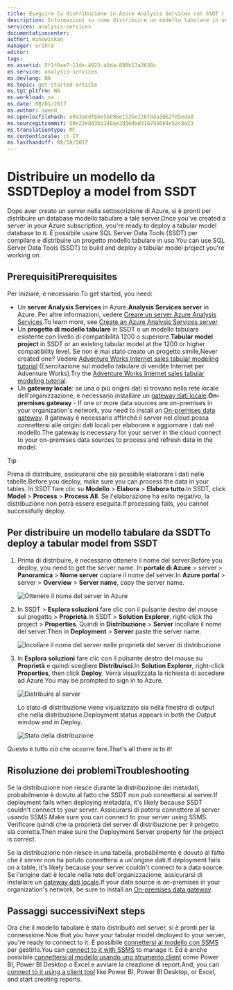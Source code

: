 ```yaml
---
title: Eseguire la distribuzione in Azure Analysis Services con SSDT | Microsoft Docs
description: Informazioni su come distribuire un modello tabulare in un server Azure Analysis Services usando SSDT.
services: analysis-services
documentationcenter: 
author: minewiskan
manager: erikre
editor: 
tags: 
ms.assetid: 5f1f0ae7-11de-4923-a3da-888b13a3638c
ms.service: analysis-services
ms.devlang: NA
ms.topic: get-started-article
ms.tgt_pltfrm: NA
ms.workload: na
ms.date: 08/01/2017
ms.author: owend
ms.openlocfilehash: e9a3aedfb6e55696e1525e226fada1062fd5eda8
ms.sourcegitcommit: 50e23e8d3b1148ae2d36dad3167936b4e52c8a23
ms.translationtype: MT
ms.contentlocale: it-IT
ms.lasthandoff: 08/18/2017
---
```

# <a name="deploy-a-model-from-ssdt"></a><span data-ttu-id="eedbf-103">Distribuire un modello da SSDT</span><span class="sxs-lookup"><span data-stu-id="eedbf-103">Deploy a model from SSDT</span></span>
<span data-ttu-id="eedbf-104">Dopo aver creato un server nella sottoscrizione di Azure, si è pronti per distribuire un database modello tabulare a tale server.</span><span class="sxs-lookup"><span data-stu-id="eedbf-104">Once you've created a server in your Azure subscription, you're ready to deploy a tabular model database to it.</span></span> <span data-ttu-id="eedbf-105">È possibile usare SQL Server Data Tools (SSDT) per compilare e distribuire un progetto modello tabulare in uso.</span><span class="sxs-lookup"><span data-stu-id="eedbf-105">You can use SQL Server Data Tools (SSDT) to build and deploy a tabular model project you're working on.</span></span> 

## <a name="prerequisites"></a><span data-ttu-id="eedbf-106">Prerequisiti</span><span class="sxs-lookup"><span data-stu-id="eedbf-106">Prerequisites</span></span>
<span data-ttu-id="eedbf-107">Per iniziare, è necessario:</span><span class="sxs-lookup"><span data-stu-id="eedbf-107">To get started, you need:</span></span>

* <span data-ttu-id="eedbf-108">Un **server Analysis Services** in Azure.</span><span class="sxs-lookup"><span data-stu-id="eedbf-108">**Analysis Services server** in Azure.</span></span> <span data-ttu-id="eedbf-109">Per altre informazioni, vedere [Creare un server Azure Analysis Services](analysis-services-create-server.md).</span><span class="sxs-lookup"><span data-stu-id="eedbf-109">To learn more, see [Create an Azure Analysis Services server](analysis-services-create-server.md).</span></span>
* <span data-ttu-id="eedbf-110">Un **progetto di modello tabulare** in SSDT o un modello tabulare esistente con livello di compatibilità 1200 o superiore.</span><span class="sxs-lookup"><span data-stu-id="eedbf-110">**Tabular model project** in SSDT or an existing tabular model at the 1200 or higher compatibility level.</span></span> <span data-ttu-id="eedbf-111">Se non è mai stato creato un progetto simile,</span><span class="sxs-lookup"><span data-stu-id="eedbf-111">Never created one?</span></span> <span data-ttu-id="eedbf-112">Vedere [Adventure Works Internet sales tabular modeling tutorial](https://msdn.microsoft.com/library/hh231691.aspx) (Esercitazione sul modello tabulare di vendite Internet per Adventure Works).</span><span class="sxs-lookup"><span data-stu-id="eedbf-112">Try the [Adventure Works Internet sales tabular modeling tutorial](https://msdn.microsoft.com/library/hh231691.aspx).</span></span>
* <span data-ttu-id="eedbf-113">Un **gateway locale**: se una o più origini dati si trovano nella rete locale dell'organizzazione, è necessario installare un [gateway dati locale](analysis-services-gateway.md).</span><span class="sxs-lookup"><span data-stu-id="eedbf-113">**On-premises gateway** - If one or more data sources are on-premises in your organization's network, you need to install an [On-premises data gateway](analysis-services-gateway.md).</span></span> <span data-ttu-id="eedbf-114">Il gateway è necessario affinché il server nel cloud possa connettersi alle origini dati locali per elaborare e aggiornare i dati nel modello.</span><span class="sxs-lookup"><span data-stu-id="eedbf-114">The gateway is necessary for your server in the cloud connect to your on-premises data sources to process and refresh data in the model.</span></span>

> [!TIP]
> <span data-ttu-id="eedbf-115">Prima di distribuire, assicurarsi che sia possibile elaborare i dati nelle tabelle.</span><span class="sxs-lookup"><span data-stu-id="eedbf-115">Before you deploy, make sure you can process the data in your tables.</span></span> <span data-ttu-id="eedbf-116">In SSDT fare clic su **Modello** > **Elabora** > **Elabora tutto**.</span><span class="sxs-lookup"><span data-stu-id="eedbf-116">In SSDT, click **Model** > **Process** > **Process All**.</span></span> <span data-ttu-id="eedbf-117">Se l'elaborazione ha esito negativo, la distribuzione non potrà essere eseguita.</span><span class="sxs-lookup"><span data-stu-id="eedbf-117">If processing fails, you cannot successfully deploy.</span></span>
> 
> 

## <a name="to-deploy-a-tabular-model-from-ssdt"></a><span data-ttu-id="eedbf-118">Per distribuire un modello tabulare da SSDT</span><span class="sxs-lookup"><span data-stu-id="eedbf-118">To deploy a tabular model from SSDT</span></span>

1. <span data-ttu-id="eedbf-119">Prima di distribuire, è necessario ottenere il nome del server.</span><span class="sxs-lookup"><span data-stu-id="eedbf-119">Before you deploy, you need to get the server name.</span></span> <span data-ttu-id="eedbf-120">In **portale di Azure** > server > **Panoramica** > **Nome server** copiare il nome del server.</span><span class="sxs-lookup"><span data-stu-id="eedbf-120">In **Azure portal** > server > **Overview** > **Server name**, copy the server name.</span></span>
   
    ![Ottenere il nome del server in Azure](./media/analysis-services-deploy/aas-deploy-get-server-name.png)
2. <span data-ttu-id="eedbf-122">In SSDT > **Esplora soluzioni** fare clic con il pulsante destro del mouse sul progetto > **Proprietà**.</span><span class="sxs-lookup"><span data-stu-id="eedbf-122">In SSDT > **Solution Explorer**, right-click the project > **Properties**.</span></span> <span data-ttu-id="eedbf-123">Quindi in **Distribuzione** > **Server** incollare il nome del server.</span><span class="sxs-lookup"><span data-stu-id="eedbf-123">Then in **Deployment** > **Server** paste the server name.</span></span>   
   
    ![Incollare il nome del server nelle proprietà del server di distribuzione](./media/analysis-services-deploy/aas-deploy-deployment-server-property.png)
3. <span data-ttu-id="eedbf-125">In **Esplora soluzioni** fare clic con il pulsante destro del mouse su **Proprietà** e quindi scegliere **Distribuisci**.</span><span class="sxs-lookup"><span data-stu-id="eedbf-125">In **Solution Explorer**, right-click **Properties**, then click **Deploy**.</span></span> <span data-ttu-id="eedbf-126">Verrà visualizzata la richiesta di accedere ad Azure.</span><span class="sxs-lookup"><span data-stu-id="eedbf-126">You may be prompted to sign in to Azure.</span></span>
   
    ![Distribuire al server](./media/analysis-services-deploy/aas-deploy-deploy.png)
   
    <span data-ttu-id="eedbf-128">Lo stato di distribuzione viene visualizzato sia nella finestra di output che nella distribuzione.</span><span class="sxs-lookup"><span data-stu-id="eedbf-128">Deployment status appears in both the Output window and in Deploy.</span></span>
   
    ![Stato della distribuzione](./media/analysis-services-deploy/aas-deploy-status.png)

<span data-ttu-id="eedbf-130">Questo è tutto ciò che occorre fare.</span><span class="sxs-lookup"><span data-stu-id="eedbf-130">That's all there is to it!</span></span>


## <a name="troubleshooting"></a><span data-ttu-id="eedbf-131">Risoluzione dei problemi</span><span class="sxs-lookup"><span data-stu-id="eedbf-131">Troubleshooting</span></span>
<span data-ttu-id="eedbf-132">Se la distribuzione non riesce durante la distribuzione dei metadati, probabilmente è dovuto al fatto che SSDT non può connettersi al server.</span><span class="sxs-lookup"><span data-stu-id="eedbf-132">If deployment fails when deploying metadata, it's likely because SSDT couldn't connect to your server.</span></span> <span data-ttu-id="eedbf-133">Assicurarsi di potersi connettere al server usando SSMS.</span><span class="sxs-lookup"><span data-stu-id="eedbf-133">Make sure you can connect to your server using SSMS.</span></span> <span data-ttu-id="eedbf-134">Verificare quindi che la proprietà del server di distribuzione per il progetto sia corretta.</span><span class="sxs-lookup"><span data-stu-id="eedbf-134">Then make sure the Deployment Server property for the project is correct.</span></span>

<span data-ttu-id="eedbf-135">Se la distribuzione non riesce in una tabella, probabilmente è dovuto al fatto che il server non ha potuto connettersi a un'origine dati.</span><span class="sxs-lookup"><span data-stu-id="eedbf-135">If deployment fails on a table, it's likely because your server couldn't connect to a data source.</span></span> <span data-ttu-id="eedbf-136">Se l'origine dati è locale nella rete dell'organizzazione, assicurarsi di installare un [gateway dati locale](analysis-services-gateway.md).</span><span class="sxs-lookup"><span data-stu-id="eedbf-136">If your data source is on-premises in your organization's network, be sure to install an [On-premises data gateway](analysis-services-gateway.md).</span></span>

## <a name="next-steps"></a><span data-ttu-id="eedbf-137">Passaggi successivi</span><span class="sxs-lookup"><span data-stu-id="eedbf-137">Next steps</span></span>
<span data-ttu-id="eedbf-138">Ora che il modello tabulare è stato distribuito nel server, si è pronti per la connessione.</span><span class="sxs-lookup"><span data-stu-id="eedbf-138">Now that you have your tabular model deployed to your server, you're ready to connect to it.</span></span> <span data-ttu-id="eedbf-139">È possibile [connettersi al modello con SSMS](analysis-services-manage.md) per gestirlo.</span><span class="sxs-lookup"><span data-stu-id="eedbf-139">You can [connect to it with SSMS](analysis-services-manage.md) to manage it.</span></span> <span data-ttu-id="eedbf-140">Ed è anche possibile [connettersi al modello usando uno strumento client](analysis-services-connect.md) come Power BI, Power BI Desktop o Excel e avviare la creazione di report.</span><span class="sxs-lookup"><span data-stu-id="eedbf-140">And, you can [connect to it using a client tool](analysis-services-connect.md) like Power BI, Power BI Desktop, or Excel, and start creating reports.</span></span>

